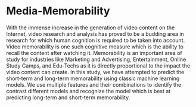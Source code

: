 # Media-Memorability

With the immense increase in the generation of video content on the Internet, video research and analysis has proved to be a budding area in research for which human cognition is required to be taken into account. Video memorability is one such cognitive measure which is the ability to recall the content after watching it. Memorability is an important area of study for industries like Marketing and Advertising, Entertainment, Online Study Camps, and Edu-Techs as it is directly proportional to the impact the video content can create. In this study, we have attempted to predict the short-term and long-term memorability using classic machine learning models. We use multiple features and their combinations to identify the contrast different models and recognize the model which is best at predicting long-term and short-term memorability.


